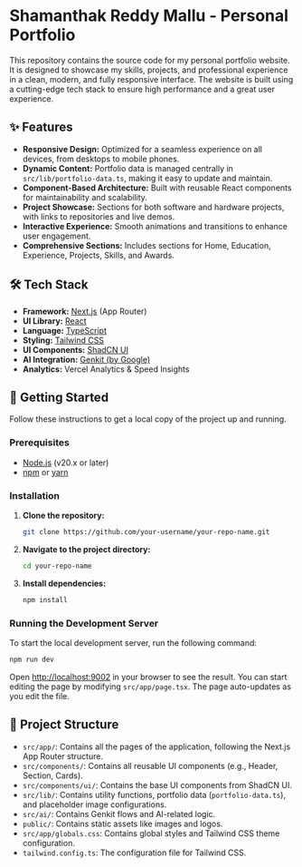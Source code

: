 # Shamanthak Reddy Mallu - Personal Portfolio

This repository contains the source code for my personal portfolio website. It is designed to showcase my skills, projects, and professional experience in a clean, modern, and fully responsive interface. The website is built using a cutting-edge tech stack to ensure high performance and a great user experience.

## ✨ Features

- **Responsive Design:** Optimized for a seamless experience on all devices, from desktops to mobile phones.
- **Dynamic Content:** Portfolio data is managed centrally in `src/lib/portfolio-data.ts`, making it easy to update and maintain.
- **Component-Based Architecture:** Built with reusable React components for maintainability and scalability.
- **Project Showcase:** Sections for both software and hardware projects, with links to repositories and live demos.
- **Interactive Experience:** Smooth animations and transitions to enhance user engagement.
- **Comprehensive Sections:** Includes sections for Home, Education, Experience, Projects, Skills, and Awards.

## 🛠️ Tech Stack

- **Framework:** [Next.js](https://nextjs.org/) (App Router)
- **UI Library:** [React](https://reactjs.org/)
- **Language:** [TypeScript](https://www.typescriptlang.org/)
- **Styling:** [Tailwind CSS](https://tailwindcss.com/)
- **UI Components:** [ShadCN UI](https://ui.shadcn.com/)
- **AI Integration:** [Genkit (by Google)](https://firebase.google.com/docs/genkit)
- **Analytics:** Vercel Analytics & Speed Insights

## 🚀 Getting Started

Follow these instructions to get a local copy of the project up and running.

### Prerequisites

- [Node.js](https://nodejs.org/en/) (v20.x or later)
- [npm](https://www.npmjs.com/) or [yarn](https://yarnpkg.com/)

### Installation

1.  **Clone the repository:**
    ```sh
    git clone https://github.com/your-username/your-repo-name.git
    ```
2.  **Navigate to the project directory:**
    ```sh
    cd your-repo-name
    ```
3.  **Install dependencies:**
    ```sh
    npm install
    ```

### Running the Development Server

To start the local development server, run the following command:

```sh
npm run dev
```

Open [http://localhost:9002](http://localhost:9002) in your browser to see the result. You can start editing the page by modifying `src/app/page.tsx`. The page auto-updates as you edit the file.

## 📂 Project Structure

- `src/app/`: Contains all the pages of the application, following the Next.js App Router structure.
- `src/components/`: Contains all reusable UI components (e.g., Header, Section, Cards).
- `src/components/ui/`: Contains the base UI components from ShadCN UI.
- `src/lib/`: Contains utility functions, portfolio data (`portfolio-data.ts`), and placeholder image configurations.
- `src/ai/`: Contains Genkit flows and AI-related logic.
- `public/`: Contains static assets like images and logos.
- `src/app/globals.css`: Contains global styles and Tailwind CSS theme configuration.
- `tailwind.config.ts`: The configuration file for Tailwind CSS.
